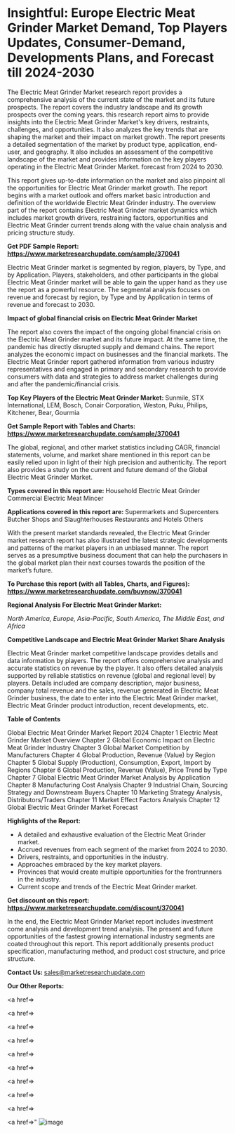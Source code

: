 # Insightful: Europe Electric Meat Grinder Market Demand, Top Players Updates, Consumer-Demand, Developments Plans, and Forecast till 2024-2030

The Electric Meat Grinder Market research report provides a comprehensive analysis of the current state of the market and its future prospects. The report covers the industry landscape and its growth prospects over the coming years. this research report aims to provide insights into the Electric Meat Grinder Market's key drivers, restraints, challenges, and opportunities. It also analyzes the key trends that are shaping the market and their impact on market growth. The report presents a detailed segmentation of the market by product type, application, end-user, and geography. It also includes an assessment of the competitive landscape of the market and provides information on the key players operating in the Electric Meat Grinder Market. forecast from 2024 to 2030.

This report gives up-to-date information on the market and also pinpoint all the opportunities for Electric Meat Grinder market growth. The report begins with a market outlook and offers market basic introduction and definition of the worldwide Electric Meat Grinder industry. The overview part of the report contains Electric Meat Grinder market dynamics which includes market growth drivers, restraining factors, opportunities and Electric Meat Grinder current trends along with the value chain analysis and pricing structure study.

<strong><b>Get PDF Sample Report: <a href=https://www.marketresearchupdate.com/sample/370041>https://www.marketresearchupdate.com/sample/370041</a></b></strong>

Electric Meat Grinder market is segmented by region, players, by Type, and by Application. Players, stakeholders, and other participants in the global Electric Meat Grinder market will be able to gain the upper hand as they use the report as a powerful resource. The segmental analysis focuses on revenue and forecast by region, by Type and by Application in terms of revenue and forecast to 2030.

<strong><b>Impact of global financial crisis on Electric Meat Grinder Market</b></strong>

The report also covers the impact of the ongoing global financial crisis on the Electric Meat Grinder market and its future impact. At the same time, the pandemic has directly disrupted supply and demand chains. The report analyzes the economic impact on businesses and the financial markets. The Electric Meat Grinder report gathered information from various industry representatives and engaged in primary and secondary research to provide consumers with data and strategies to address market challenges during and after the pandemic/financial crisis.

<strong><b>Top Key Players of the Electric Meat Grinder Market:
</b></strong>Sunmile, STX International, LEM, Bosch, Conair Corporation, Weston, Puku, Philips, Kitchener, Bear, Gourmia<strong><b>
</b></strong>

<strong><b>Get Sample Report with Tables and Charts: <a href=https://www.marketresearchupdate.com/sample/370041>https://www.marketresearchupdate.com/sample/370041</a></b></strong>

The global, regional, and other market statistics including CAGR, financial statements, volume, and market share mentioned in this report can be easily relied upon in light of their high precision and authenticity. The report also provides a study on the current and future demand of the Global Electric Meat Grinder Market.

<strong><b>Types covered in this report are:
</b></strong>Household Electric Meat Grinder
Commercial Electric Meat Mincer<strong><b>
</b></strong>

<strong><b>Applications covered in this report are:
</b></strong>Supermarkets and Supercenters
Butcher Shops and Slaughterhouses
Restaurants and Hotels
Others<strong><b>
</b></strong>

With the present market standards revealed, the Electric Meat Grinder market research report has also illustrated the latest strategic developments and patterns of the market players in an unbiased manner. The report serves as a presumptive business document that can help the purchasers in the global market plan their next courses towards the position of the market’s future.

<strong><b>To Purchase this report (with all Tables, Charts, and Figures): <a href=https://www.marketresearchupdate.com/buynow/370041>https://www.marketresearchupdate.com/buynow/370041</a></b></strong>

<strong><b>Regional Analysis For Electric Meat Grinder Market:</b></strong>

<em><i>North America, Europe, Asia-Pacific, South America, The Middle East, and Africa</i></em>

<strong><b>Competitive Landscape and Electric Meat Grinder Market Share Analysis</b></strong>

Electric Meat Grinder market competitive landscape provides details and data information by players. The report offers comprehensive analysis and accurate statistics on revenue by the player. It also offers detailed analysis supported by reliable statistics on revenue (global and regional level) by players. Details included are company description, major business, company total revenue and the sales, revenue generated in Electric Meat Grinder business, the date to enter into the Electric Meat Grinder market, Electric Meat Grinder product introduction, recent developments, etc.

<strong><b>Table of Contents</b></strong>

Global Electric Meat Grinder Market Report 2024
Chapter 1 Electric Meat Grinder Market Overview
Chapter 2 Global Economic Impact on Electric Meat Grinder Industry
Chapter 3 Global Market Competition by Manufacturers
Chapter 4 Global Production, Revenue (Value) by Region
Chapter 5 Global Supply (Production), Consumption, Export, Import by Regions
Chapter 6 Global Production, Revenue (Value), Price Trend by Type
Chapter 7 Global Electric Meat Grinder Market Analysis by Application
Chapter 8 Manufacturing Cost Analysis
Chapter 9 Industrial Chain, Sourcing Strategy and Downstream Buyers
Chapter 10 Marketing Strategy Analysis, Distributors/Traders
Chapter 11 Market Effect Factors Analysis
Chapter 12 Global Electric Meat Grinder Market Forecast

<strong><b>Highlights of the Report:</b></strong>

- A detailed and exhaustive evaluation of the Electric Meat Grinder market.
- Accrued revenues from each segment of the market from 2024 to 2030.
- Drivers, restraints, and opportunities in the industry.
- Approaches embraced by the key market players.
- Provinces that would create multiple opportunities for the frontrunners in the industry.
- Current scope and trends of the Electric Meat Grinder market.

<strong><b>Get discount on this report: <a href=https://www.marketresearchupdate.com/discount/370041>https://www.marketresearchupdate.com/discount/370041</a></b></strong>

In the end, the Electric Meat Grinder Market report includes investment come analysis and development trend analysis. The present and future opportunities of the fastest growing international industry segments are coated throughout this report. This report additionally presents product specification, manufacturing method, and product cost structure, and price structure.

<strong><b>Contact Us:
</b></strong>sales@marketresearchupdate.com

<strong>Our Other Reports:</strong>

<a href=></a>

<a href=></a>

<a href=></a>

<a href=></a>

<a href=></a>

<a href=></a>

<a href=></a>

<a href=></a>

<a href=></a>

<a href=></a>"
![image](https://github.com/Gayatrikarjule/Market-Analysis-360/assets/97346546/e943af32-5eb9-4a87-8b38-19ae2bd100ee)
